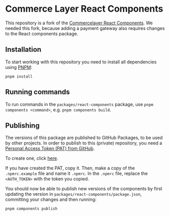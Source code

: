 # Commerce Layer React Components

This repository is a fork of the [Commercelayer React Components](https://github.com/commercelayer/commercelayer-react-components). We needed this fork, because adding a payment gateway also requires changes to the React components package.

## Installation

To start working with this repository you need to install all dependencies using [PNPM](https://pnpm.io/):

```
pnpm install
```

## Running commands

To run commands in the `packages/react-components` package, use `pnpm components <command>`, e.g. `pnpm components build`.

## Publishing

The versions of this package are published to GitHub Packages, to be used by other projects. In order to publish to this (private) repository, you need a [Personal Access Token (PAT) from GitHub](https://docs.github.com/en/authentication/keeping-your-account-and-data-secure/managing-your-personal-access-tokens).

To create one, click [here](https://github.com/settings/tokens/new?scopes=repo,write:packages,read:packages&description=Podobrace%20-%20Development).

If you have created the PAT, copy it. Then, make a copy of the `.npmrc.example` file and name it `.npmrc`. In the `.npmrc` file, replace the `<AUTH_TOKEN>` with the token you copied.

You should now be able to publish new versions of the components by first updating the version in `packages/react-components/package.json`, committing your changes and then running:

```
pnpm components publish
```